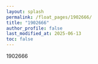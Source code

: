 ```yaml
---
layout: splash
permalink: /float_pages/1902666/
title: "1902666"
author_profile: false
last_modified_at: 2025-06-13
toc: false
---
```

 
1902666
